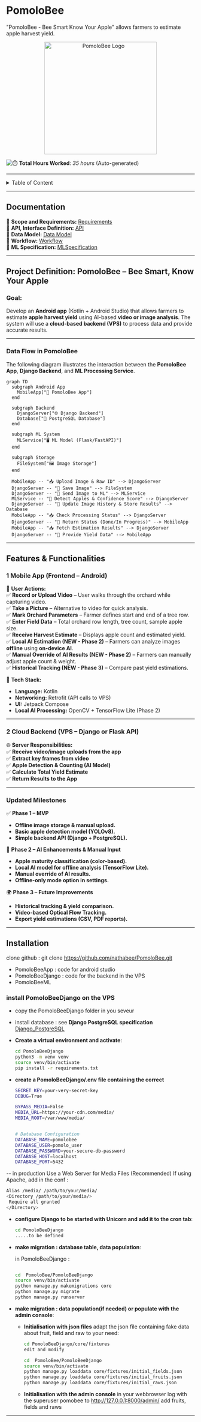#  PomoloBee
"PomoloBee - Bee Smart Know Your Apple" allows farmers to estimate apple harvest yield.

<p align="center">
    <img src="https://raw.githubusercontent.com/nathabee/PomoloBee/main/documentation/PomoloBee.webp" alt="PomoloBee Logo" width="300px">
</p>

![⏱️](https://img.icons8.com/emoji/48/stopwatch-emoji.png) **Total Hours Worked**: _35 hours_ (Auto-generated)  

---

<details>
<summary>Table of Content</summary>

<!-- TOC -->
- [PomoloBee](#pomolobee)
  - [**Documentation**](#documentation)
  - [**Project Definition: PomoloBee – Bee Smart, Know Your Apple**](#project-definition-pomolobee-bee-smart-know-your-apple)
    - [**Goal:**](#goal)
    - [**Data Flow in PomoloBee**](#data-flow-in-pomolobee)
  - [**Features & Functionalities**](#features-functionalities)
    - [**1 Mobile App (Frontend – Android)**](#1-mobile-app-frontend-android)
    - [**2 Cloud Backend (VPS – Django or Flask API)**](#2-cloud-backend-vps-django-or-flask-api)
    - [**Updated Milestones**](#updated-milestones)
  - [**Installation**](#installation)
    - [install PomoloBeeDjango on the VPS](#install-pomolobeedjango-on-the-vps)
<!-- TOC END -->
 
</details>

  
---

## **Documentation**

📖 **Scope and Requirements:** [Requirements](documentation/Requirements.md)  
📖 **API, Interface Definition:** [API](documentation/API.md)  
📖 **Data Model:** [Data Model](documentation/DataModel.md)  
📖 **Workflow:** [Workflow](documentation/Workflow.md)  
📖 **ML Specification:** [MLSpecification](documentation/MLSpecification.md)  

---

## **Project Definition: PomoloBee – Bee Smart, Know Your Apple**

### **Goal:**
Develop an **Android app** (Kotlin + Android Studio) that allows farmers to estimate **apple harvest yield** using AI-based **video or image analysis**. The system will use a **cloud-based backend (VPS)** to process data and provide accurate results.  

---

### **Data Flow in PomoloBee**

The following diagram illustrates the interaction between the **PomoloBee App**, **Django Backend**, and **ML Processing Service**.

```mermaid
graph TD
  subgraph Android App
    MobileApp["📱 PomoloBee App"]
  end

  subgraph Backend
    DjangoServer["🌐 Django Backend"]
    Database["📂 PostgreSQL Database"]
  end

  subgraph ML System
    MLService["🖥️ ML Model (Flask/FastAPI)"]
  end

  subgraph Storage
    FileSystem["🖼️ Image Storage"]
  end

  MobileApp -- "📤 Upload Image & Raw ID" --> DjangoServer
  DjangoServer -- "📂 Save Image" --> FileSystem
  DjangoServer -- "🔄 Send Image to ML" --> MLService
  MLService -- "🔢 Detect Apples & Confidence Score" --> DjangoServer
  DjangoServer -- "📄 Update Image History & Store Results" --> Database
  MobileApp -- "📥 Check Processing Status" --> DjangoServer
  DjangoServer -- "📄 Return Status (Done/In Progress)" --> MobileApp
  MobileApp -- "📥 Fetch Estimation Results" --> DjangoServer
  DjangoServer -- "📄 Provide Yield Data" --> MobileApp
```

  
---

## **Features & Functionalities**

### **1 Mobile App (Frontend – Android)**
📱 **User Actions:**  
✅ **Record or Upload Video** – User walks through the orchard while capturing video.  
✅ **Take a Picture** – Alternative to video for quick analysis.  
✅ **Mark Orchard Parameters** – Farmer defines start and end of a tree row.  
✅ **Enter Field Data** – Total orchard row length, tree count, sample apple size.  
✅ **Receive Harvest Estimate** – Displays apple count and estimated yield.  
✅ **Local AI Estimation (NEW - Phase 2)** – Farmers can analyze images **offline** using **on-device AI**.  
✅ **Manual Override of AI Results (NEW - Phase 2)** – Farmers can manually adjust apple count & weight.  
✅ **Historical Tracking (NEW - Phase 3)** – Compare past yield estimations.  

🔧 **Tech Stack:**  
- **Language:** Kotlin  
- **Networking:** Retrofit (API calls to VPS)  
- **UI:** Jetpack Compose  
- **Local AI Processing:** OpenCV + TensorFlow Lite (Phase 2)  
 
---

### **2 Cloud Backend (VPS – Django or Flask API)**
🌐 **Server Responsibilities:**  
✅ **Receive video/image uploads from the app**  
✅ **Extract key frames from video**  
✅ **Apple Detection & Counting (AI Model)**  
✅ **Calculate Total Yield Estimate**  
✅ **Return Results to the App**  
 
---

### **Updated Milestones**

✅ **Phase 1 – MVP**  
- **Offline image storage & manual upload.**  
- **Basic apple detection model (YOLOv8).**  
- **Simple backend API (Django + PostgreSQL).**  

🚀 **Phase 2 – AI Enhancements & Manual Input**  
- **Apple maturity classification (color-based).**  
- **Local AI model for offline analysis (TensorFlow Lite).**  
- **Manual override of AI results.**  
- **Offline-only mode option in settings.**  

🌍 **Phase 3 – Future Improvements**  
- **Historical tracking & yield comparison.**  
- **Video-based Optical Flow Tracking.**  
- **Export yield estimations (CSV, PDF reports).**  


---

## **Installation**

clone github :
git clone https://github.com/nathabee/PomoloBee.git
- PomoloBeeApp : code for android studio
- PomoloBeeDjango : code for the backend in the VPS
- PomoloBeeML


###  install PomoloBeeDjango on the VPS
- copy the PomoloBeeDjango folder in you seveur
- install database : see **Django PostgreSQL specification** [Django_PostgreSQL](documentation/Django_PostgreSQL.md)  

- **Create a virtual environment and activate**:
   ```bash
   cd PomoloBeeDjango
   python3 -m venv venv 
   source venv/bin/activate
   pip install -r requirements.txt
   ```
- **create a PomoloBeeDjango/.env file containing the correct**

   ```bash
  SECRET_KEY=your-very-secret-key
  DEBUG=True
 
  BYPASS_MEDIA=False
  MEDIA_URL=https://your-cdn.com/media/
  MEDIA_ROOT=/var/www/media/
 

  # Database Configuration
  DATABASE_NAME=pomolobee
  DATABASE_USER=pomolo_user
  DATABASE_PASSWORD=your-secure-db-password
  DATABASE_HOST=localhost
  DATABASE_PORT=5432

   ```

-- in production Use a Web Server for Media Files (Recommended)
If using Apache, add in the conf :
   ```bash
Alias /media/ /path/to/your/media/
<Directory /path/to/your/media/>
    Require all granted
</Directory>

   ```


- **configure Django to be started with Unicorn and add it to the cron tab**:
   ```bash
   cd PomoloBeeDjango 
   .....to be defined
   ```

 

- **make migration : database table, data population**:

   in PomoloBeeDjango : 

   ```bash
   
  cd  PomoloBee/PomoloBeeDjango 
  source venv/bin/activate 
  python manage.py makemigrations core
  python manage.py migrate
  python manage.py runserver
   ```

- **make migration :  data population(if needed) or populate with the admin console**:

  - **Initialisation with json files**
  adapt the json file containing fake data about fruit, field and raw to your need:
    ```bash
    cd PomoloBeeDjango/core/fixtures
    edit and modify
    ```
    
    ```bash
    cd  PomoloBee/PomoloBeeDjango 
    source venv/bin/activate     
    python manage.py loaddata core/fixtures/initial_fields.json
    python manage.py loaddata core/fixtures/initial_fruits.json
    python manage.py loaddata core/fixtures/initial_raws.json
    ```

  - **Initialisation with the admin console**
  in your webbrowser log with the superuser  pomobee to  http://127.0.0.1:8000/admin/
  add fruits, fields and raws
---